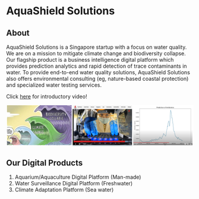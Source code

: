 # AquaShield Solutions
## About 
AquaShield Solutions is a Singapore startup with a focus on water quality. We are on a mission to mitigate climate change and biodiversity collapse. Our flagship product is a business intelligence digital platform which provides prediction analytics and rapid detection of trace contaminants in water. To provide end-to-end water quality solutions, AquaShield Solutions also offers environmental consulting (eg, nature-based coastal protection) and specialized water testing services.

Click [here](https://drive.google.com/file/d/1m1HYyffI-bUx7D_zxRk3kbFrVkIp9rto/view) for introductory video!

![AquaShield](https://github.com/AquaShield-Solutions/.github/blob/main/docs/img/aquashield-solutions-pic1.png)

## Our Digital Products
1) Aquarium/Aquaculture Digital Platform (Man-made)
2) Water Surveillance Digital Platform (Freshwater)
3) Climate Adaptation Platform (Sea water)
